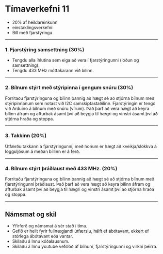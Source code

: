# Tímaverkefni 11  
- 20% af heildareinkunn
- einstaklingsverkefni
- Bíll með fjarstýringu 

---

### 1. Fjarstýring samsettning (30%)

- Tengdu alla íhlutina sem eiga að vera í fjarstýringunni (lóðun og samsettning).
- Tengdu 433 MHz móttakarann við bílinn.

---

### 2. Bílnum stýrt með stýripinna í gengum snúru (30%)

Forritaðu fjarstýringuna og bílinn þannig að hægt sé að stjórna bílnum með stýripinnanum sem notast við I2C samskiptastaðilinn. Fjarstýringin er tengd við Arduino á bílnum með snúru (vírum). Það þarf að vera hægt að keyra bílinn áfram og afturbak ásamt því að beygja til hægri og vinstri ásamt því að stjórna hraða og stoppa.

---

### 3. Takkinn (20%)
Útfærðu takkann á fjarstýringunni, með honum er hægt að kveikja/slökkva á lögguljósum á meðan bíllinn er á ferð.

---

### 4. Bílnum stýrt þráðlaust með 433 MHz. (20%)

Forritaðu fjarstýringuna og bílinn þannig að hægt sé að stjórna bílnum með fjarstýringunni þráðlaust. Það þarf að vera hægt að keyra bílinn áfram og afturbak ásamt því að beygja til hægri og vinstri ásamt því að stjórna hraða og stoppa.

---


## Námsmat og skil

- Yfirferð og námsmat á sér stað í tíma.
- Gefið er heilt fyrir fullnægjandi útfærslu, hálft ef ábótavant, ekkert ef stórlega ábótavant eða vantar.
- Skilaðu á Innu kóðalausnum.
- Skilaðu á Innu youtube vefslóð af bílnum, fjarstýringunni og virkni þeirra.
